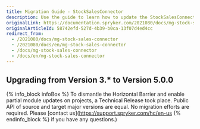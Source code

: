 ```yaml
---
title: Migration Guide - StockSalesConnector
description: Use the guide to learn how to update the StockSalesConnector module.
originalLink: https://documentation.spryker.com/2021080/docs/mg-stock-sales-connector
originalArticleId: 58742efd-527d-4b39-b0ca-13f07d4ed4cc
redirect_from:
  - /2021080/docs/mg-stock-sales-connector
  - /2021080/docs/en/mg-stock-sales-connector
  - /docs/mg-stock-sales-connector
  - /docs/en/mg-stock-sales-connector
---
```


## Upgrading from Version 3.* to Version 5.0.0

{% info_block infoBox %}
To dismantle the Horizontal Barrier and enable partial module updates on projects, a Technical Release took place. Public API of source and target major versions are equal. No migration efforts are required. Please [contact us](https://support.spryker.com/hc/en-us
{% endinfo_block %} if you have any questions.)
